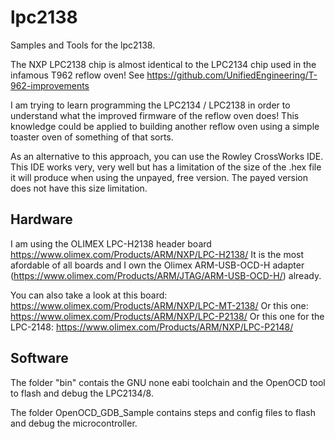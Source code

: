 # lpc2138

Samples and Tools for the lpc2138.

The NXP LPC2138 chip is almost identical to the LPC2134 chip used in the infamous T962 reflow oven!
See https://github.com/UnifiedEngineering/T-962-improvements

I am trying to learn programming the LPC2134 / LPC2138 in order to understand what the improved firmware
of the reflow oven does! This knowledge could be applied to building another reflow oven using a simple
toaster oven of something of that sorts.

As an alternative to this approach, you can use the Rowley CrossWorks IDE. This IDE works very, very well
but has a limitation of the size of the .hex file it will produce when using the unpayed, free version.
The payed version does not have this size limitation.

## Hardware

I am using the OLIMEX LPC-H2138 header board https://www.olimex.com/Products/ARM/NXP/LPC-H2138/
It is the most afordable of all boards and I own the Olimex ARM-USB-OCD-H adapter (https://www.olimex.com/Products/ARM/JTAG/ARM-USB-OCD-H/) already.

You can also take a look at this board: https://www.olimex.com/Products/ARM/NXP/LPC-MT-2138/
Or this one: https://www.olimex.com/Products/ARM/NXP/LPC-P2138/
Or this one for the LPC-2148: https://www.olimex.com/Products/ARM/NXP/LPC-P2148/

## Software

The folder "bin" contais the GNU none eabi toolchain and the OpenOCD tool to flash and debug the LPC2134/8.

The folder OpenOCD_GDB_Sample contains steps and config files to flash and debug the microcontroller.

